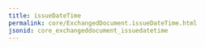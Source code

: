 ```yaml
---
title: issueDateTime
permalink: core/ExchangedDocument.issueDateTime.html
jsonid: core_exchangeddocument_issuedatetime
---
```

